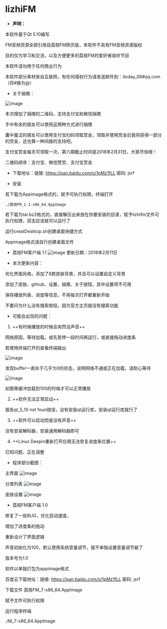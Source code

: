 # lizhiFM

- **声明：**

本软件基于Qt 5.10编写

FM音频资源全部引用自荔枝FM网页版，本软件不具有FM音频资源版权

目的仅为学习和交流，以及方便更多的荔枝FM的爱好者收听节目

本软件请勿用于任何商业行为

本软件部分素材来自互联网，有任何侵权行为请发送邮件到：itoday_06#qq.com （将#换为@）

- 关于捐赠：

![image](https://github.com/gcmwhite/lizhiFM/blob/master/printscreen/2018-02-12%2013-34-41%E5%B1%8F%E5%B9%95%E6%88%AA%E5%9B%BE.png)

本次增加了捐赠的二维码，支持支付宝和微信捐赠

手中有余的朋友可以使用这两种方式进行捐赠

囊中羞涩的朋友可以使用支付宝扫码领取赏金，领取并使用赏金后我将获得一部分的赏金，这也算一种间接的支持吧。

支付宝赏金每天可领取一次，第六期截止时间是2018年2月31日，大家尽快哦！

二维码顺序：支付宝、微信赞赏、支付宝赏金

- 下载地址：链接: https://pan.baidu.com/s/1pMz1fLL 密码: jsrf

- 安装

若下载为Appimage格式的，赋予可执行权限，终端打开

```
./荔枝FM_1.1-x86_64.AppImage
```

若下载为tar.bz2格式的，直接解压出来放在你要安装的目录，赋予lizhifm文件可执行权限，双击应该就可以运行了

运行creatDesktop.sh创建桌面快捷方式

Appimage格式请自行创建桌面文件



- 荔枝FM客户端 1.1
![image](https://github.com/gcmwhite/lizhiFM/blob/master/printscreen/2018-02-12%2013-33-33%E5%B1%8F%E5%B9%95%E6%88%AA%E5%9B%BE.png)
更新日期：2018年2月11日

- 本次更新内容：

优化界面风格，添加了8款皮肤背景，并且可以设置自定义背景

添加了皮肤、github、设置、捐赠、关于按钮，其中设置项不可用

保存播放列表、进度等信息，不用每次打开都重新开始

不要问为什么没有搜索按钮，因为官方主页就没有搜索功能

- 可能会出现的问题：
1. ++有时候播放的时候会突然没声音++

网络原因，等待加载。或先暂停一段时间再运行，或直接拖动进度条

若使用终端打开的查看终端输出

![image](https://github.com/gcmwhite/lizhiFM/blob/master/printscreen/2018-02-12%2013-23-56%E5%B1%8F%E5%B9%95%E6%88%AA%E5%9B%BE.png)

发现buffer一直处于几乎为0的状态，说明网络不通或正在加载，请耐心等待

![image](https://github.com/gcmwhite/lizhiFM/blob/master/printscreen/2018-02-12%2013-24-22%E5%B1%8F%E5%B9%95%E6%88%AA%E5%9B%BE.png)

如图等缓冲加载到100的时候才可以正常播放

2. ++软件无法正常启动++

报告qt_5_10 not foun错误，没有安装qt运行库，安装qt运行库就行了

3. ++软件可以启动但是没有声音++

没有安装解码器，安装通用解码器即可

4. ++Linux Deepin重新打开应用无法恢复进度条位置++

已知问题，正在调整

- 程序部分截图：

主界面
![image](https://github.com/gcmwhite/lizhiFM/blob/master/printscreen/2018-02-12%2013-33-33%E5%B1%8F%E5%B9%95%E6%88%AA%E5%9B%BE.png)

分类列表
![image](https://github.com/gcmwhite/lizhiFM/blob/master/printscreen/2018-02-12%2013-33-44%E5%B1%8F%E5%B9%95%E6%88%AA%E5%9B%BE.png)

皮肤设置
![image](https://github.com/gcmwhite/lizhiFM/blob/master/printscreen/2018-02-12%2013-33-59%E5%B1%8F%E5%B9%95%E6%88%AA%E5%9B%BE.png)


- 荔枝FM客户端 1.0

修复了一些BUG，优化启动速度。

增加了进度条的拖动

重新设计了界面逻辑

声音初始化为100，默认使用系统音量调节，就不单独设置音量调节器了

版本号为1.0

软件以单独打包为appimage格式

百度云下载地址：链接: https://pan.baidu.com/s/1pMz1fLL 密码: jsrf

下载文件 荔枝FM_7-x86_64.AppImage

赋予文件可执行权限

运行程序终端

./M_7-x86_64.AppImage




